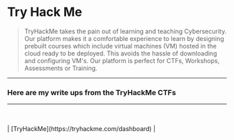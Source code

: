 # Try Hack Me

> TryHackMe takes the pain out of learning and teaching Cybersecurity. Our platform makes it a comfortable experience to learn by designing prebuilt courses which include virtual machines (VM) hosted in the cloud ready to be deployed. This avoids the hassle of downloading and configuring VM's. Our platform is perfect for CTFs, Workshops, Assessments or Training.

---

### Here are my write ups from the TryHackMe CTFs

--- 

<br> 
<br>
| [TryHackMe](https://tryhackme.com/dashboard) |
